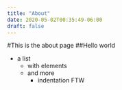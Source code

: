 ```yaml
---
title: "About"
date: 2020-05-02T00:35:49-06:00
draft: false
---
```


#This is the about page
##Hello world
- a list
  - with elements
  - and more
    - indentation FTW

